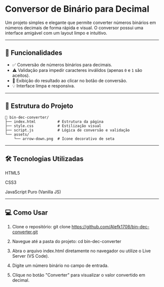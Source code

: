 # Conversor de Binário para Decimal

Um projeto simples e elegante que permite converter números binários em números decimais de forma rápida e visual. O conversor possui uma interface amigável com um layout limpo e intuitivo.

---

## 🚀 Funcionalidades

- ✅ Conversão de números binários para decimais.
- ⚠️ Validação para impedir caracteres inválidos (apenas `0` e `1` são aceitos).
- 🌟 Exibição do resultado ao clicar no botão de conversão.
- 💡 Interface limpa e responsiva.

---

## 📂 Estrutura do Projeto

```plaintext
📁 bin-dec-converter/
├── index.html          # Estrutura da página
├── style.css           # Estilização visual
├── script.js           # Lógica de conversão e validação
└── assets/
    └── arrow-down.png  # Ícone decorativo de seta
```

---

## 🛠️ Tecnologias Utilizadas

HTML5

CSS3

JavaScript Puro (Vanilla JS)

---

## 💻 Como Usar

1. Clone o repositório:
   git clone https://github.com/Alefk1708/bin-dec-converter.git

2. Navegue até a pasta do projeto:
   cd bin-dec-converter

3. Abra o arquivo index.html diretamente no navegador ou utilize o Live Server (VS Code).

4. Digite um número binário no campo de entrada.

5. Clique no botão "Converter" para visualizar o valor convertido em decimal.
